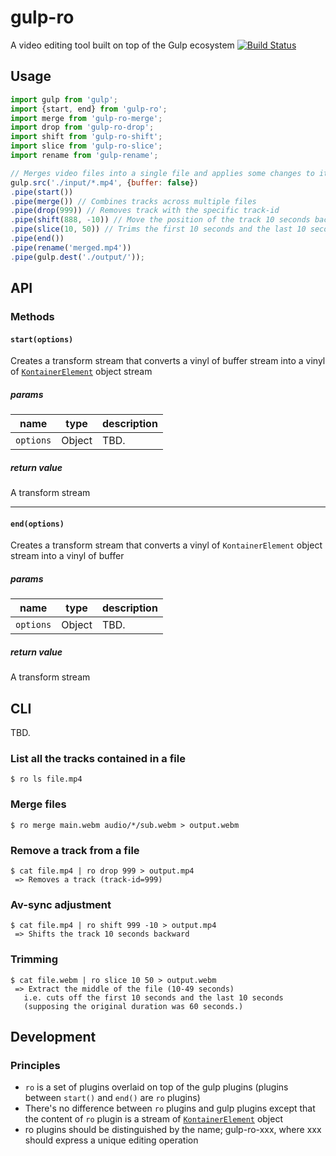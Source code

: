 # gulp-ro
A video editing tool built on top of the Gulp ecosystem
[![Build Status](https://travis-ci.org/kuu/gulp-ro.svg?branch=master)](http://travis-ci.org/kuu/gulp-ro)

## Usage
```js
import gulp from 'gulp';
import {start, end} from 'gulp-ro';
import merge from 'gulp-ro-merge';
import drop from 'gulp-ro-drop';
import shift from 'gulp-ro-shift';
import slice from 'gulp-ro-slice';
import rename from 'gulp-rename';

// Merges video files into a single file and applies some changes to it
gulp.src('./input/*.mp4', {buffer: false})
.pipe(start())
.pipe(merge()) // Combines tracks across multiple files
.pipe(drop(999)) // Removes track with the specific track-id
.pipe(shift(888, -10)) // Move the position of the track 10 seconds backwards
.pipe(slice(10, 50)) // Trims the first 10 seconds and the last 10 seconds
.pipe(end())
.pipe(rename('merged.mp4'))
.pipe(gulp.dest('./output/'));
```
## API

### Methods

#### `start(options)`
Creates a transform stream that converts a vinyl of buffer stream into a vinyl of [`KontainerElement`](https://www.npmjs.com/package/kontainer-js) object stream

##### params

| name | type | description |
|---|---|---|
| `options` | Object| TBD. |

##### return value
A transform stream

---
#### `end(options)`
Creates a transform stream that converts a vinyl of `KontainerElement` object stream into a vinyl of buffer

##### params
| name | type | description |
|---|---|---|
| `options` | Object| TBD. |

##### return value
A transform stream

## CLI
TBD.

### List all the tracks contained in a file
```
$ ro ls file.mp4
```

### Merge files
```
$ ro merge main.webm audio/*/sub.webm > output.webm
```

### Remove a track from a file
```
$ cat file.mp4 | ro drop 999 > output.mp4
 => Removes a track (track-id=999)
```

### Av-sync adjustment
```
$ cat file.mp4 | ro shift 999 -10 > output.mp4
 => Shifts the track 10 seconds backward
```

### Trimming
```
$ cat file.webm | ro slice 10 50 > output.webm
 => Extract the middle of the file (10-49 seconds)
   i.e. cuts off the first 10 seconds and the last 10 seconds
   (supposing the original duration was 60 seconds.)
```

## Development

### Principles

* `ro` is a set of plugins overlaid on top of the gulp plugins (plugins between `start()` and `end()` are `ro` plugins)
* There's no difference between `ro` plugins and gulp plugins except that the content of `ro` plugin is a stream of [`KontainerElement`](https://www.npmjs.com/package/kontainer-js) object
* ro plugins should be distinguished by the name; gulp-ro-xxx, where xxx should express a unique editing operation
